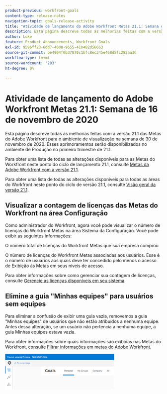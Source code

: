 ```yaml
---
product-previous: workfront-goals
content-type: release-notes
navigation-topic: goals-release-activity
title: "Atividade de lançamento do Adobe Workfront Metas 21.1: Semana de 16 de novembro de 2020"
description: Esta página descreve todas as melhorias feitas com a versão 21.1 das Metas do Adobe Workfront para o ambiente de visualização na semana de 30 de novembro de 2020. Esses aprimoramentos serão disponibilizados no ambiente de Produção no primeiro trimestre de 21.1.
author: Luke
feature: Product Announcements, Workfront Goals
exl-id: 9596ff23-6dd7-4608-9655-410482d56663
source-git-commit: be4904f0b37870c1bfc8ec345e468d5fc283aa36
workflow-type: tm+mt
source-wordcount: '293'
ht-degree: 0%

---
```


# Atividade de lançamento do Adobe Workfront Metas 21.1: Semana de 16 de novembro de 2020

Esta página descreve todas as melhorias feitas com a versão 21.1 das Metas do Adobe Workfront para o ambiente de visualização na semana de 30 de novembro de 2020. Esses aprimoramentos serão disponibilizados no ambiente de Produção no primeiro trimestre de 21.1.

Para obter uma lista de todas as alterações disponíveis para as Metas do Workfront neste ponto do ciclo de lançamento 21.1, consulte [Metas da Adobe Workfront com a versão 21.1](../../../../product-announcements/product-releases/goals-release-activity/goals-release-21-1.md).

Para obter uma lista de todas as alterações disponíveis para todas as áreas do Workfront neste ponto do ciclo de versão 21.1, consulte [Visão geral da versão 21.1](../../../../product-announcements/product-releases/21.1-release-activity/21-1-release-overview.md).

## Visualizar a contagem de licenças das Metas do Workfront na área Configuração

Como administrador do Workfront, agora você pode visualizar o número de licenças do Workfront Metas na área Sistema da Configuração. Você pode exibir as seguintes informações:

O número total de licenças do Workfront Metas que sua empresa comprou

O número de licenças do Workfront Metas associadas aos usuários. Esse é o número de usuários aos quais deve ter concedido pelo menos o acesso de Exibição às Metas em seus níveis de acesso.

Para obter informações sobre como gerenciar sua contagem de licenças, consulte [Gerencie as licenças disponíveis em seu sistema](../../../../administration-and-setup/get-started-wf-administration/manage-available-licenses-in-your-system.md).

## Elimine a guia &quot;Minhas equipes&quot; para usuários sem equipes

Para eliminar a confusão de exibir uma guia vazia, removemos a guia &quot;Minhas equipes&quot; de usuários que não estão atribuídos a nenhuma equipe. Antes dessa alteração, se um usuário não pertencia a nenhuma equipe, a guia Minhas equipes estava vazia.

Para obter informações sobre quais informações são exibidas nas Metas do Workfront, consulte [Filtrar informações em metas do Adobe Workfront](../../../../workfront-goals/goal-management/filter-information-wf-goals.md).

![](assets/goals-page-with-no-my-teams-tab-350x114.png)
